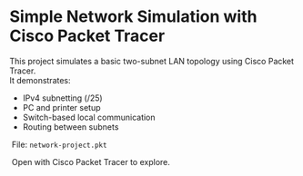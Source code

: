 # Simple Network Simulation with Cisco Packet Tracer

This project simulates a basic two-subnet LAN topology using Cisco Packet Tracer.\
It demonstrates:

- IPv4 subnetting (/25)
- PC and printer setup
- Switch-based local communication
- Routing between subnets

 File: `network-project.pkt`

 Open with Cisco Packet Tracer to explore.
